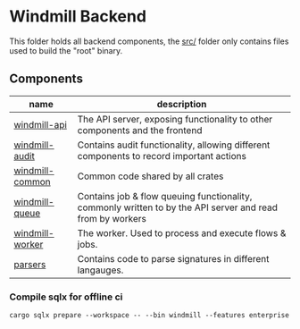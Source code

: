 # Windmill Backend

This folder holds all backend components, the [src/](./src/) folder only
contains files used to build the "root" binary.

## Components

| name                                  | description                                                                                               |
| ------------------------------------- | --------------------------------------------------------------------------------------------------------- |
| [windmill-api](./windmill-api/)       | The API server, exposing functionality to other components and the frontend                               |
| [windmill-audit](./windmill-audit/)   | Contains audit functionality, allowing different components to record important actions                   |
| [windmill-common](./windmill-common/) | Common code shared by all crates                                                                          |
| [windmill-queue](./windmill-queue/)   | Contains job & flow queuing functionality, commonly written to by the API server and read from by workers |
| [windmill-worker](./windmill-worker/) | The worker. Used to process and execute flows & jobs.                                                     |
| [parsers](./parsers/)                 | Contains code to parse signatures in different langauges.                                                 |

### Compile sqlx for offline ci

```
cargo sqlx prepare --workspace -- --bin windmill --features enterprise
```
